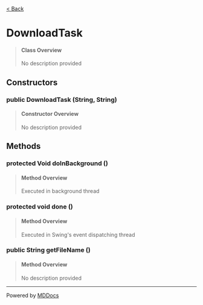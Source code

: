 [< Back](../README.md)
# DownloadTask #
>#### Class Overview ####
>No description provided
## Constructors ##
### public DownloadTask (String, String) ###
>#### Constructor Overview ####
>No description provided
>
## Methods ##
### protected Void doInBackground () ###
>#### Method Overview ####
>Executed in background thread
>
### protected void done () ###
>#### Method Overview ####
>Executed in Swing's event dispatching thread
>
### public String getFileName () ###
>#### Method Overview ####
>No description provided
>

---
Powered by [MDDocs](https://github.com/VRCube/MDDocs)